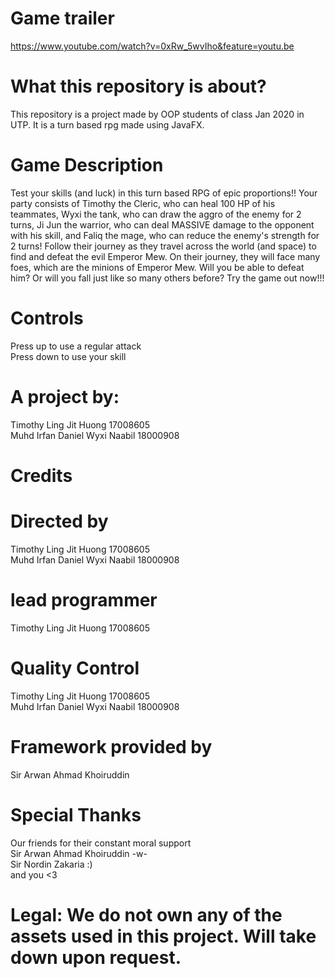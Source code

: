 # Game trailer
https://www.youtube.com/watch?v=0xRw_5wvIho&feature=youtu.be

# What this repository is about?
This repository is a project made by OOP students of class Jan 2020 in UTP. It is a turn based rpg made using JavaFX.

# Game Description
Test your skills (and luck) in this turn based RPG of epic proportions!! Your party consists of Timothy the Cleric, who can heal 100 HP of his teammates, Wyxi the tank, who can draw the aggro of the enemy for 2 turns, Ji Jun the warrior, who can deal MASSIVE damage to the opponent with his skill, and Faliq the mage, who can reduce the enemy's strength for 2 turns! Follow their journey as they travel across the world (and space) to find and defeat the evil Emperor Mew. On their journey, they will face many foes, which are the minions of Emperor Mew. Will you be able to defeat him? Or will you fall just like so many others before? Try the game out now!!! 

# Controls
Press up to use a regular attack<br/>
Press down to use your skill

# A project by:
Timothy Ling Jit Huong 17008605<br/>
Muhd Irfan Daniel Wyxi Naabil 18000908

# Credits
# Directed by 
Timothy Ling Jit Huong 17008605<br/>
Muhd Irfan Daniel Wyxi Naabil 18000908

# lead programmer
Timothy Ling Jit Huong 17008605

# Quality Control
Timothy Ling Jit Huong 17008605<br/>
Muhd Irfan Daniel Wyxi Naabil 18000908

# Framework provided by 
Sir Arwan Ahmad Khoiruddin

# Special Thanks
Our friends for their constant moral support<br/>
Sir Arwan Ahmad Khoiruddin -w-<br/>
Sir Nordin Zakaria :)<br/>
and you <3

# Legal: We do not own any of the assets used in this project. Will take down upon request.
